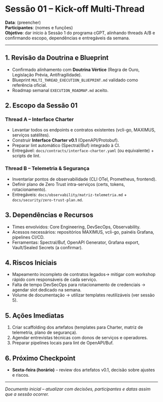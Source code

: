 # Sessão 01 – Kick-off Multi-Thread

**Data**: (preencher)  
**Participantes**: (nomes e funções)  
**Objetivo**: dar início à Sessão 1 do programa cGPT, alinhando threads A/B e confirmando escopo, dependências e entregáveis da semana.

---

## 1. Revisão da Doutrina e Blueprint
- Confirmado alinhamento com **Doutrina Vértice** (Regra de Ouro, Legislação Prévia, Antifragilidade).
- Blueprint `MULTI_THREAD_EXECUTION_BLUEPRINT.md` validado como referência oficial.
- Roadmap semanal `EXECUTION_ROADMAP.md` aceito.

## 2. Escopo da Sessão 01
### Thread A – Interface Charter
- Levantar todos os endpoints e contratos existentes (vcli-go, MAXIMUS, serviços satélites).
- Construir **Interface Charter v0.1** (OpenAPI/Protobuf).
- Preparar lint automático (Spectral/Buf) integrado à CI.
- Entregável: `docs/contracts/interface-charter.yaml` (ou equivalente) + scripts de lint.

### Thread B – Telemetria & Segurança
- Inventariar pontos de observabilidade (CLI OTel, Prometheus, frontend).
- Definir plano de Zero Trust intra-serviços (certs, tokens, rotacionamento).
- Entregáveis: `docs/observability/matriz-telemetria.md` + `docs/security/zero-trust-plan.md`.

## 3. Dependências e Recursos
- Times envolvidos: Core Engineering, DevSecOps, Observability.
- Acessos necessários: repositórios MAXIMUS, vcli-go, painéis Grafana, pipelines CI/CD.
- Ferramentas: Spectral/Buf, OpenAPI Generator, Grafana export, Vault/Sealed Secrets (a confirmar).

## 4. Riscos Iniciais
- Mapeamento incompleto de contratos legados→ mitigar com workshop rápido com responsáveis de cada serviço.
- Falta de tempo DevSecOps para rotacionamento de credenciais → agendar slot dedicado na semana.
- Volume de documentação → utilizar templates reutilizáveis (ver sessão 5).

## 5. Ações Imediatas
1. Criar scaffolding dos artefatos (templates para Charter, matriz de telemetria, plano de segurança).
2. Agendar entrevistas técnicas com donos de serviços e operadores.
3. Preparar pipelines locais para lint de OpenAPI/Buf.

## 6. Próximo Checkpoint
- **Sexta-feira (horário)** – review dos artefatos v0.1, decisão sobre ajustes e riscos.

---
*Documento inicial – atualizar com decisões, participantes e datas assim que a sessão ocorrer.*
